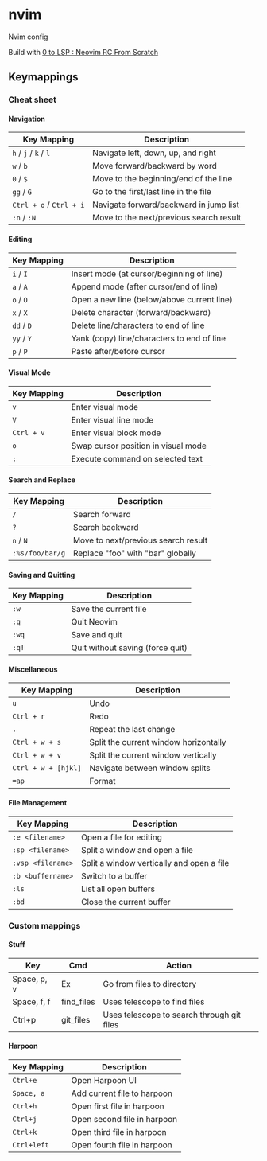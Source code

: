 # nvim
Nvim config

Build with [0 to LSP : Neovim RC From Scratch](https://www.youtube.com/watch?v=w7i4amO_zaE)


## Keymappings

### Cheat sheet

#### Navigation

| Key Mapping        | Description                              |
| ------------------ | ---------------------------------------- |
| `h` / `j` / `k` / `l` | Navigate left, down, up, and right |
| `w` / `b`           | Move forward/backward by word           |
| `0` / `$`           | Move to the beginning/end of the line   |
| `gg` / `G`          | Go to the first/last line in the file   |
| `Ctrl + o` / `Ctrl + i` | Navigate forward/backward in jump list |
| `:n` / `:N`         | Move to the next/previous search result |

#### Editing

| Key Mapping        | Description                              |
| ------------------ | ---------------------------------------- |
| `i` / `I`           | Insert mode (at cursor/beginning of line) |
| `a` / `A`           | Append mode (after cursor/end of line)   |
| `o` / `O`           | Open a new line (below/above current line) |
| `x` / `X`           | Delete character (forward/backward)     |
| `dd` / `D`          | Delete line/characters to end of line    |
| `yy` / `Y`          | Yank (copy) line/characters to end of line |
| `p` / `P`           | Paste after/before cursor                |

#### Visual Mode

| Key Mapping        | Description                              |
| ------------------ | ---------------------------------------- |
| `v`                | Enter visual mode                        |
| `V`                | Enter visual line mode                   |
| `Ctrl + v`          | Enter visual block mode                  |
| `o`                | Swap cursor position in visual mode      |
| `:`                | Execute command on selected text         |

#### Search and Replace

| Key Mapping        | Description                              |
| ------------------ | ---------------------------------------- |
| `/`                | Search forward                           |
| `?`                | Search backward                          |
| `n` / `N`           | Move to next/previous search result     |
| `:%s/foo/bar/g`     | Replace "foo" with "bar" globally        |

#### Saving and Quitting

| Key Mapping        | Description                              |
| ------------------ | ---------------------------------------- |
| `:w`                | Save the current file                    |
| `:q`                | Quit Neovim                              |
| `:wq`               | Save and quit                            |
| `:q!`               | Quit without saving (force quit)        |

#### Miscellaneous

| Key Mapping        | Description                              |
| ------------------ | ---------------------------------------- |
| `u`                | Undo                                     |
| `Ctrl + r`          | Redo                                     |
| `.`                | Repeat the last change                   |
| `Ctrl + w + s`      | Split the current window horizontally    |
| `Ctrl + w + v`      | Split the current window vertically      |
| `Ctrl + w + [hjkl]` | Navigate between window splits           |
| `=ap`              | Format                                    |
#### File Management

| Key Mapping        | Description                              |
| ------------------ | ---------------------------------------- |
| `:e <filename>`    | Open a file for editing                  |
| `:sp <filename>`   | Split a window and open a file           |
| `:vsp <filename>`  | Split a window vertically and open a file|
| `:b <buffername>`  | Switch to a buffer                        |
| `:ls`              | List all open buffers                    |
| `:bd`              | Close the current buffer                 |


### Custom mappings

#### Stuff
|Key|Cmd|Action|
|---|---|------|
|Space, p, v|Ex|Go from files to directory|
|Space, f, f|find\_files|Uses telescope to find files|
|Ctrl+p|git\_files|Uses telescope to search through git files|

#### Harpoon
| Key Mapping | Description |
|-------------|-------------|
|`Ctrl+e`     | Open Harpoon UI |
|`Space, a`  | Add current file to harpoon |
|`Ctrl+h`|Open first file in harpoon | 
|`Ctrl+j`|Open second file in harpoon |
|`Ctrl+k`|Open third file in harpoon | 
|`Ctrl+left`|Open fourth file in harpoon | 



